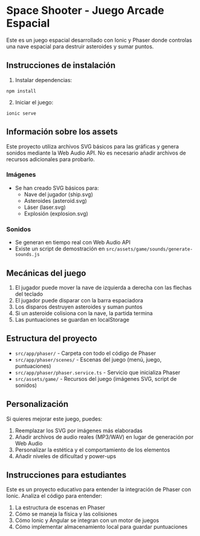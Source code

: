 # Space Shooter - Juego Arcade Espacial

Este es un juego espacial desarrollado con Ionic y Phaser donde controlas una nave espacial para destruir asteroides y sumar puntos.

## Instrucciones de instalación

1. Instalar dependencias:
```
npm install
```

2. Iniciar el juego:
```
ionic serve
```

## Información sobre los assets

Este proyecto utiliza archivos SVG básicos para las gráficas y genera sonidos mediante la Web Audio API. No es necesario añadir archivos de recursos adicionales para probarlo.

### Imágenes
- Se han creado SVG básicos para:
  - Nave del jugador (ship.svg)
  - Asteroides (asteroid.svg)
  - Láser (laser.svg)
  - Explosión (explosion.svg)

### Sonidos
- Se generan en tiempo real con Web Audio API
- Existe un script de demostración en `src/assets/game/sounds/generate-sounds.js`

## Mecánicas del juego

1. El jugador puede mover la nave de izquierda a derecha con las flechas del teclado
2. El jugador puede disparar con la barra espaciadora
3. Los disparos destruyen asteroides y suman puntos
4. Si un asteroide colisiona con la nave, la partida termina
5. Las puntuaciones se guardan en localStorage

## Estructura del proyecto

- `src/app/phaser/` - Carpeta con todo el código de Phaser
- `src/app/phaser/scenes/` - Escenas del juego (menú, juego, puntuaciones)
- `src/app/phaser/phaser.service.ts` - Servicio que inicializa Phaser
- `src/assets/game/` - Recursos del juego (imágenes SVG, script de sonidos)

## Personalización

Si quieres mejorar este juego, puedes:

1. Reemplazar los SVG por imágenes más elaboradas
2. Añadir archivos de audio reales (MP3/WAV) en lugar de generación por Web Audio
3. Personalizar la estética y el comportamiento de los elementos
4. Añadir niveles de dificultad y power-ups

## Instrucciones para estudiantes

Este es un proyecto educativo para entender la integración de Phaser con Ionic. Analiza el código para entender:

1. La estructura de escenas en Phaser
2. Cómo se maneja la física y las colisiones
3. Cómo Ionic y Angular se integran con un motor de juegos
4. Cómo implementar almacenamiento local para guardar puntuaciones 